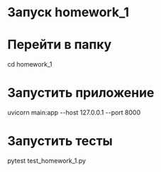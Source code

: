 # Запуск homework_1
# Перейти в папку
cd homework_1
# Запустить приложение
uvicorn main:app --host 127.0.0.1 --port 8000
# Запустить тесты
pytest test_homework_1.py